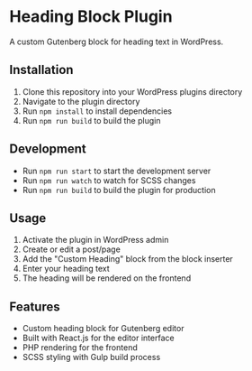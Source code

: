 # Heading Block Plugin

A custom Gutenberg block for heading text in WordPress.

## Installation

1. Clone this repository into your WordPress plugins directory
2. Navigate to the plugin directory
3. Run `npm install` to install dependencies
4. Run `npm run build` to build the plugin

## Development

- Run `npm run start` to start the development server
- Run `npm run watch` to watch for SCSS changes
- Run `npm run build` to build the plugin for production

## Usage

1. Activate the plugin in WordPress admin
2. Create or edit a post/page
3. Add the "Custom Heading" block from the block inserter
4. Enter your heading text
5. The heading will be rendered on the frontend

## Features

- Custom heading block for Gutenberg editor
- Built with React.js for the editor interface
- PHP rendering for the frontend
- SCSS styling with Gulp build process 